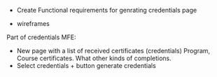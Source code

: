 

- Create Functional requirements for genrating credentials page 
  
- wireframes


Part of credentials MFE:
- New page with a list of received certificates (credentials) Program, Course certificates. What other kinds of completions.
- Select credentials + button generate credentials
